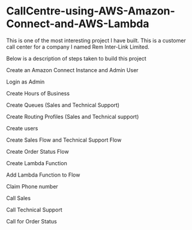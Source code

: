 # CallCentre-using-AWS-Amazon-Connect-and-AWS-Lambda

This is one of the most interesting project I have built. This is a customer call center for a company I named Rem Inter-Link Limited.

Below is a description of steps taken to build this project

Create an Amazon Connect Instance and Admin User

Login as Admin

Create Hours of Business

Create Queues (Sales and Technical Support)

Create Routing Profiles (Sales and Technical support)

Create users

Create Sales Flow and Technical Support Flow

Create Order Status Flow

Create Lambda Function

Add Lambda Function to Flow

Claim Phone number

Call Sales

Call Technical Support

Call for Order Status
